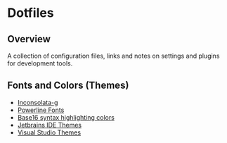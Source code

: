 Dotfiles
========

Overview
--------
A collection of configuration files, links and notes on settings and plugins
for development tools.

Fonts and Colors (Themes)
-------------------------
* [Inconsolata-g](https://leonardo-m.livejournal.com/77079.html)
* [Powerline Fonts](https://github.com/Lokaltog/powerline-fonts)
* [Base16 syntax highlighting colors](https://chriskempson.github.io/base16/)
* [Jetbrains IDE Themes](http://www.ideacolorthemes.org/home/)
* [Visual Studio Themes](http://studiostyl.es/)

